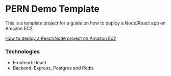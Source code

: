 # PERN Demo Template

This is a template project for a guide on how to deploy a Node/React app on Amazon EC2. 

[How to deploy a React/Node project on Amazon Ec2](https://medium.com/@wesley.coderre/deploy-a-react-node-app-with-on-amazon-ec2-with-redis-imdb-postgresql-and-ssl-encrypted-https-448fbd1624c3 "tutorial")

### Technologies

* Frontend: React
* Backend: Express, Postgres and Redis
